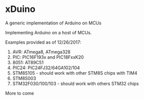 # xDuino
A generic implementation of Arduino on MCUs

Implementing Arduino on a host of MCUs.

Examples provided as of 12/26/2017:

1. AVR: ATmega8, ATmega328
2. PIC: PIC16F193x and PIC18FxxK20
3. 8051: AT89C51
4. PIC24: PIC24FJ32/64GA102/104
5. STM8S105 - should work with other STM8S chips with TIM4
6. STM8S003
7. STM32F030/100/103 - should work with others STM32 chips

More to come
